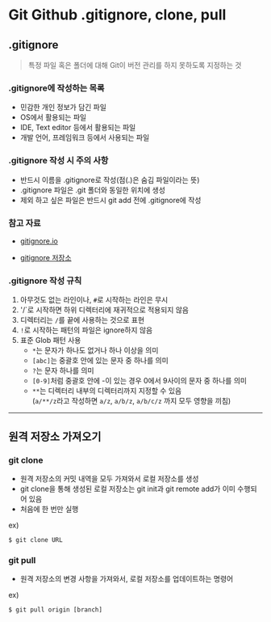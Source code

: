 # **Git Github .gitignore, clone, pull**

## .gitignore

> 특정 파일 혹은 폴더에 대해 Git이 버전 관리를 하지 못하도록 지정하는 것

### .gitignore에 작성하는 목록

- 민감한 개인 정보가 담긴 파일
- OS에서 활용되는 파일
- IDE, Text editor 등에서 활용되는 파일
- 개발 언어, 프레임워크 등에서 사용되는 파일

### .gitignore 작성 시 주의 사항

- 반드시 이름을 .gitignore로 작성(점(.)은 숨김 파일이라는 뜻)
- .gitignore 파일은 .git 폴더와 동일한 위치에 생성
- 제외 하고 싶은 파일은 반드시 git add 전에 .gitignore에 작성

### 참고 자료

- [gitignore.io](https://www.toptal.com/developers/gitignore/)

- [gitignore 저장소](https://github.com/github/gitignore)
  
### .gitignore 작성 규칙

1. 아무것도 없는 라인이나, `#`로 시작하는 라인은 무시
2. '/`로 시작하면 하위 디렉터리에 재귀적으로 적용되지 않음
3. 디렉터리는 `/`를 끝에 사용하는 것으로 표현
4. `!`로 시작하는 패턴의 파일은 ignore하지 않음
5. 표준 Glob 패턴 사용
   - `*`는 문자가 하나도 없거나 하나 이상을 의미
   - `[abc]`는 중괄호 안에 있는 문자 중 하나를 의미
   - `?`는 문자 하나를 의미
   - `[0-9]`처럼 중괄호 안에 -이 있는 경우 0에서 9사이의 문자 중 하나를 의미
   - `**`는 디렉터리 내부의 디렉터리까지 지정할 수 있음<br>(`a/**/z`라고 작성하면 `a/z`, `a/b/z`, `a/b/c/z` 까지 모두 영향을 끼침)

---

## 원격 저장소 가져오기

### git clone

- 원격 저장소의 커밋 내역을 모두 가져와서 로컬 저장소를 생성
- git clone을 통해 생성된 로컬 저장소는 git init과 git remote add가 이미 수행되어 있음
- 처음에 한 번만 실행

ex)
```git bash
$ git clone URL
```

### git pull

- 원격 저장소의 변경 사항을 가져와서, 로컬 저장소를 업데이트하는 명령어

ex)
```git bash
$ git pull origin [branch]
```
